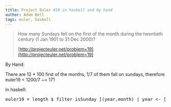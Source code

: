 ```yaml
---
title: Project Euler #19 in haskell and by hand
author: Adam Bell
tags: euler, haskell
---
```

> <span>How many Sundays fell on the first of the month during the twentieth century (1 Jan 1901 to 31 Dec 2000)?</span>
>
> [http://projecteuler.net/problem=19](http://projecteuler.net/problem=19)

By Hand:

There are 12 * 100 first of the months, 1/7 of them fall on sundays, therefore euler19 = 1200/7 ~= 171

In haskell:

<div class="highlight">

<pre>euler19 = length $ filter isSunday [(year,month) | year <- [1901..2000], month <- [1..12]] isSunday :: (Integer,Int) -> Bool isSunday (year, month) = isSunday1 $ toWeekDate $ fromGregorian year month 01 where isSunday1 (_,_,7) = True isSunday1 _ = False </pre>

</div>
